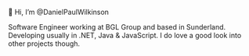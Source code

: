 👋 Hi, I’m @DanielPaulWilkinson

Software Engineer working at BGL Group and based in Sunderland. Developing usually in .NET, Java & JavaScript. I do love a good look into other projects though.

